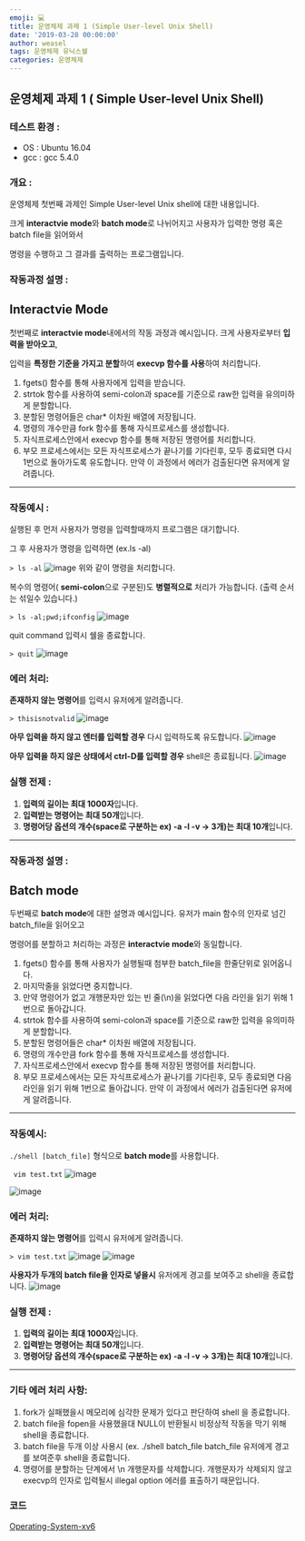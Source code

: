 ```yaml
---
emoji: 💻
title: 운영체제 과제 1 (Simple User-level Unix Shell)
date: '2019-03-28 00:00:00'
author: weasel
tags: 운영체제 유닉스쉘
categories: 운영체제
---
```

운영체제 과제 1 ( Simple User-level Unix Shell)
-- 

### 테스트 환경 :
- OS : Ubuntu 16.04
- gcc : gcc 5.4.0

### 개요 :
운영체제 첫번째 과제인 Simple User-level Unix shell에 대한 내용입니다.

크게 **interactvie mode**와 **batch mode**로 나뉘어지고 
사용자가 입력한 명령 혹은 batch file을 읽어와서 


명령을 수행하고 그 결과를 출력하는 프로그램입니다.

### 작동과정 설명 :
## Interactvie Mode
첫번째로 **interactvie mode**내에서의 작동 과정과 예시입니다.
크게 사용자로부터 **입력을 받아오고**, 

입력을 **특정한 기준을 가지고 분할**하여
**execvp 함수를 사용**하여 처리합니다.

1. fgets() 함수를 통해 사용자에게 입력을 받습니다.
2. strtok 함수를 사용하여 semi-colon과 space를 기준으로 raw한 입력을 유의미하게 분할합니다.
3. 분할된 명령어들은 char* 이차원 배열에 저장됩니다.
3. 명령의 개수만큼 fork 함수를 통해 자식프로세스를 생성합니다.
4. 자식프로세스안에서 execvp 함수를 통해 저장된 명령어를 처리합니다.
5. 부모 프로세스에서는 모든 자식프로세스가 끝나기를 기다린후, 모두 종료되면 다시 1번으로 돌아가도록 유도합니다.
만약 이 과정에서 에러가 검출된다면 유저에게 알려줍니다.


--- 
### 작동예시 :
실행된 후 먼저 사용자가 명령을 입력할때까지 프로그램은 대기합니다.

그 후 사용자가 명령을 입력하면 (ex.ls -al)

``` > ls -al ```
![image](/uploads/9f4f1d35d29ff4432bb78e3e95f44c58/image.png)
위와 같이 명령을 처리합니다.

복수의 명령어( **semi-colon**으로 구분된)도 **병렬적으로** 처리가 가능합니다. (출력 순서는 섞일수 있습니다.)

``` > ls -al;pwd;ifconfig ```
![image](/uploads/16fa5e8dfc47a510db68e20de40b7e46/image.png)

quit command 입력시 쉘을 종료합니다.

``` > quit ```
![image](/uploads/99751011f8999be44faf76182684eca5/image.png)

### 에러 처리:

**존재하지 않는 명령어**를 입력시 유저에게 알려줍니다.

``` > thisisnotvalid ```
![image](/uploads/5c087bc7767963eedaf0f243ab2badd5/image.png)

**아무 입력을 하지 않고 엔터를 입력할 경우** 다시 입력하도록 유도합니다.
![image](/uploads/3946ad6c8b760ca2ec459ef5e3d3218d/image.png)

**아무 입력을 하지 않은 상태에서 ctrl-D를 입력할 경우** shell은 종료됩니다.
![image](/uploads/ab43e066649b669847a2ba847d9d5bc5/image.png)

### 실행 전제 :
1. **입력의 길이는 최대 1000자**입니다.
2. **입력받는 명령어는 최대 50개**입니다.
3. **명령어당 옵션의 개수(space로 구분하는 ex) -a -l -v -> 3개)는 최대 10개**입니다.

---
### 작동과정 설명 :
## Batch mode
두번째로 **batch mode**에 대한 설명과 예시입니다.
유저가 main 함수의 인자로 넘긴 batch_file을 읽어오고 

명령어를 분할하고 처리하는 과정은 **interactvie mode**와 동일합니다.

1. fgets() 함수를 통해 사용자가 실행될때 첨부한 batch_file을 한줄단위로 읽어옵니다.
2. 마지막줄을 읽었다면 중지합니다.
2. 만약 명령어가 없고 개행문자만 있는 빈 줄(\n)을 읽었다면 다음 라인을 읽기 위해 1번으로 돌아갑니다.
2. strtok 함수를 사용하여 semi-colon과 space를 기준으로 raw한 입력을 유의미하게 분할합니다.
3. 분할된 명령어들은 char* 이차원 배열에 저장됩니다.
3. 명령의 개수만큼 fork 함수를 통해 자식프로세스를 생성합니다.
4. 자식프로세스안에서 execvp 함수를 통해 저장된 명령어를 처리합니다.
5. 부모 프로세스에서는 모든 자식프로세스가 끝나기를 기다린후, 모두 종료되면 다음 라인을 읽기 위해 1번으로 돌아갑니다.
만약 이 과정에서 에러가 검출된다면 유저에게 알려줍니다.

---
### 작동예시:
```./shell [batch_file]``` 형식으로 **batch mode**를 사용합니다.

``` vim test.txt```
![image](/uploads/0e1f3919cbe66a86178b4d79f96110fc/image.png)


![image](/uploads/ca1a0a07e5a35dd8309495002207d4b1/image.png)

### 에러 처리:
**존재하지 않는 명령어**를 입력시 유저에게 알려줍니다.

``` > vim test.txt ```
![image](/uploads/3fd2270ef36cb0e1e003e09ab25b5ae2/image.png)
![image](/uploads/64792fe0a9f0a2d457e6a57dc6b2b849/image.png)

**사용자가 두개의 batch file을 인자로 넣을시** 유저에게 경고를 보여주고 shell을 종료합니다.
![image](/uploads/9c0371a16a20a5df892100ccaab22dec/image.png)


### 실행 전제 :
1. **입력의 길이는 최대 1000자**입니다.
2. **입력받는 명령어는 최대 50개**입니다.
3. **명령어당 옵션의 개수(space로 구분하는 ex) -a -l -v -> 3개)는 최대 10개**입니다.

---
### 기타 에러 처리 사항:
1. fork가 실패했을시 메모리에 심각한 문제가 있다고 판단하여 shell 을 종료합니다.
2. batch file을 fopen을 사용했을대 NULL이 반환될시 비정상적 작동을 막기 위해 shell을 종료합니다. 
2. batch file을 두개 이상 사용시 (ex. ./shell batch_file batch_file 유저에게 경고를 보여준후 shell을 종료합니다.
3. 명령어를 분할하는 단계에서 \n 개행문자를 삭제합니다. 개행문자가 삭제되지 않고 execvp의 인자로 입력될시 illegal option 에러를 표출하기 때문입니다.

### 코드
[Operating-System-xv6](https://github.com/BecomeWeasel/Operating-System-xv6)

```toc
```

